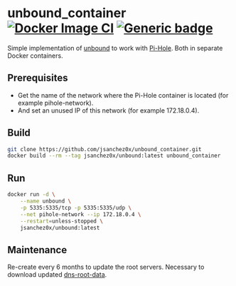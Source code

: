 # unbound_container [![Docker Image CI](https://github.com/jsanchez0x/unbound_container/actions/workflows/docker-image.yml/badge.svg)](https://github.com/jsanchez0x/unbound_container/actions/workflows/docker-image.yml) [![Generic badge](https://img.shields.io/badge/Docker-Hub-blue.svg?logo=docker&logoColor=white)](https://hub.docker.com/r/jsanchez0x/unbound_container)
Simple implementation of [unbound](https://www.nlnetlabs.nl/projects/unbound/about/) to work with [Pi-Hole](https://pi-hole.net/). Both in separate Docker containers.

## Prerequisites
- Get the name of the network where the Pi-Hole container is located (for example pihole-network).
- And set an unused IP of this network (for example 172.18.0.4).

## Build
```bash
git clone https://github.com/jsanchez0x/unbound_container.git
docker build --rm --tag jsanchez0x/unbound:latest unbound_container
```

## Run
```bash
docker run -d \
    --name unbound \
    -p 5335:5335/tcp -p 5335:5335/udp \
    --net pihole-network --ip 172.18.0.4 \
    --restart=unless-stopped \
    jsanchez0x/unbound:latest
```

## Maintenance
Re-create every 6 months to update the root servers. Necessary to download updated [dns-root-data](https://packages.debian.org/sid/dns-root-data).